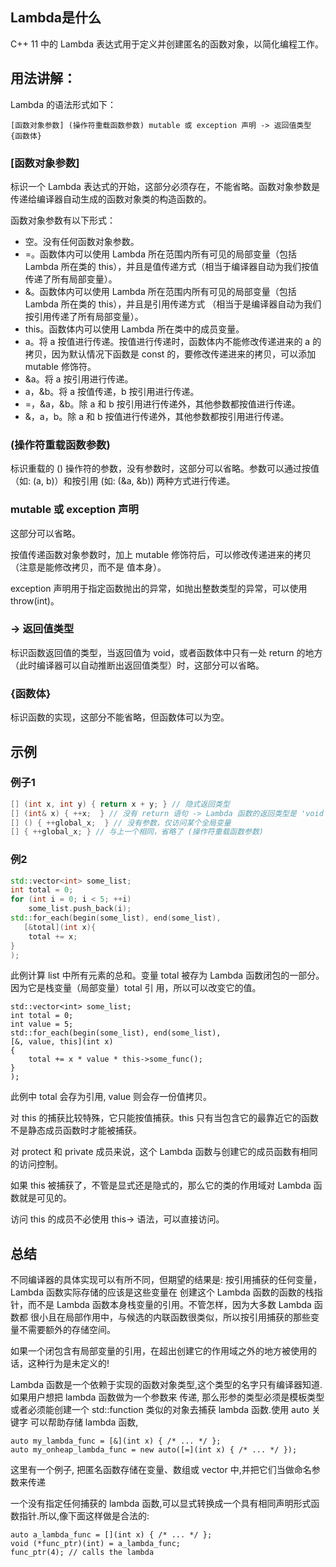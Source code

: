 

## Lambda是什么

C++ 11 中的 Lambda 表达式用于定义并创建匿名的函数对象，以简化编程工作。

## 用法讲解：

Lambda 的语法形式如下：

```
[函数对象参数] (操作符重载函数参数) mutable 或 exception 声明 -> 返回值类型 {函数体}
```



### [函数对象参数]

标识一个 Lambda 表达式的开始，这部分必须存在，不能省略。函数对象参数是传递给编译器自动生成的函数对象类的构造函数的。

函数对象参数有以下形式：

- 空。没有任何函数对象参数。
- =。函数体内可以使用 Lambda 所在范围内所有可见的局部变量（包括 Lambda 所在类的 this），并且是值传递方式（相当于编译器自动为我们按值传递了所有局部变量）。
- &。函数体内可以使用 Lambda 所在范围内所有可见的局部变量（包括 Lambda 所在类的 this），并且是引用传递方式
   （相当于是编译器自动为我们按引用传递了所有局部变量）。
- this。函数体内可以使用 Lambda 所在类中的成员变量。
- a。将 a 按值进行传递。按值进行传递时，函数体内不能修改传递进来的 a 的拷贝，因为默认情况下函数是 const 的，要修改传递进来的拷贝，可以添加 mutable 修饰符。
- &a。将 a 按引用进行传递。
- a，&b。将 a 按值传递，b 按引用进行传递。
- =，&a，&b。除 a 和 b 按引用进行传递外，其他参数都按值进行传递。
- &，a，b。除 a 和 b 按值进行传递外，其他参数都按引用进行传递。

### (操作符重载函数参数)

标识重载的 () 操作符的参数，没有参数时，这部分可以省略。参数可以通过按值（如: (a, b)）和按引用 (如: (&a, &b)) 两种方式进行传递。

### mutable 或 exception 声明

这部分可以省略。

按值传递函数对象参数时，加上 mutable 修饰符后，可以修改传递进来的拷贝（注意是能修改拷贝，而不是
 值本身）。

exception 声明用于指定函数抛出的异常，如抛出整数类型的异常，可以使用 throw(int)。

### -> 返回值类型

标识函数返回值的类型，当返回值为 void，或者函数体中只有一处 return 的地方（此时编译器可以自动推断出返回值类型）时，这部分可以省略。

### {函数体}

标识函数的实现，这部分不能省略，但函数体可以为空。

## 示例

### 例子1

```c++
[] (int x, int y) { return x + y; } // 隐式返回类型
[] (int& x) { ++x;  } // 没有 return 语句 -> Lambda 函数的返回类型是 'void'
[] () { ++global_x;  } // 没有参数，仅访问某个全局变量
[] { ++global_x; } // 与上一个相同，省略了 (操作符重载函数参数)
```

### 例2

```c++
std::vector<int> some_list;
int total = 0;
for (int i = 0; i < 5; ++i) 
    some_list.push_back(i);
std::for_each(begin(some_list), end(some_list), 
   [&total](int x){
    total += x;
}
);
```

此例计算 list 中所有元素的总和。变量 total 被存为 Lambda 函数闭包的一部分。因为它是栈变量（局部变量）total 引
用，所以可以改变它的值。



```
std::vector<int> some_list;
int total = 0;
int value = 5;
std::for_each(begin(some_list), end(some_list), 
[&, value, this](int x)
{
    total += x * value * this->some_func();
}
);
```

此例中 total 会存为引用, value 则会存一份值拷贝。

对 this 的捕获比较特殊，它只能按值捕获。this 只有当包含它的最靠近它的函数不是静态成员函数时才能被捕获。

对 protect 和 private 成员来说，这个 Lambda 函数与创建它的成员函数有相同
的访问控制。

如果 this 被捕获了，不管是显式还是隐式的，那么它的类的作用域对 Lambda 函数就是可见的。

访问 this 的成员不必使用 this-> 语法，可以直接访问。

## 总结

不同编译器的具体实现可以有所不同，但期望的结果是: 按引用捕获的任何变量，Lambda 函数实际存储的应该是这些变量在
创建这个 Lambda 函数的函数的栈指针，而不是 Lambda 函数本身栈变量的引用。不管怎样，因为大多数 Lambda 函数都
很小且在局部作用中，与候选的内联函数很类似，所以按引用捕获的那些变量不需要额外的存储空间。

如果一个闭包含有局部变量的引用，在超出创建它的作用域之外的地方被使用的话，这种行为是未定义的!

Lambda 函数是一个依赖于实现的函数对象类型,这个类型的名字只有编译器知道. 如果用户想把 lambda 函数做为一个参数来
传递, 那么形参的类型必须是模板类型或者必须能创建一个 std::function 类似的对象去捕获 lambda 函数.使用 auto 关键字
可以帮助存储 lambda 函数,

```
auto my_lambda_func = [&](int x) { /* ... */ };
auto my_onheap_lambda_func = new auto([=](int x) { /* ... */ });
```

这里有一个例子, 把匿名函数存储在变量、数组或 vector 中,并把它们当做命名参数来传递



一个没有指定任何捕获的 lambda 函数,可以显式转换成一个具有相同声明形式函数指针.所以,像下面这样做是合法的:

```
auto a_lambda_func = [](int x) { /* ... */ };
void (*func_ptr)(int) = a_lambda_func;
func_ptr(4); // calls the lambda
```

